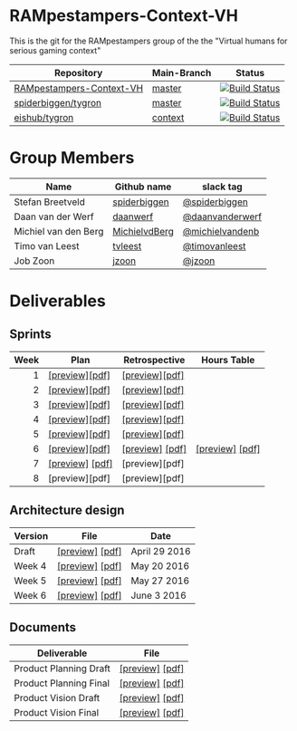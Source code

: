 # RAMpestampers-Context-VH

This is the git for the RAMpestampers group of the the "Virtual humans for serious gaming context"

|Repository|Main-Branch|Status|
|----------|-----------|------|
|[RAMpestampers-Context-VH](https://github.com/spiderbiggen/RAMpestampers-Context-VH)|[master](https://github.com/spiderbiggen/RAMpestampers-Context-VH/tree/master)|[![Build Status](https://travis-ci.org/spiderbiggen/RAMpestampers-Context-VH.svg?branch=master)](https://travis-ci.org/spiderbiggen/RAMpestampers-Context-VH)|
|[spiderbiggen/tygron](https://github.com/spiderbiggen/tygron) |[master](https://github.com/spiderbiggen/tygron/tree/master)|[![Build Status](https://travis-ci.org/spiderbiggen/tygron.svg?branch=master)](https://travis-ci.org/spiderbiggen/tygron)|
|[eishub/tygron](https://github.com/eishub/tygron)| [context](https://github.com/eishub/tygron/tree/context)|[![Build Status](https://travis-ci.org/eishub/tygron.svg?branch=context)](https://travis-ci.org/eishub/tygron)|

# Group Members

|Name|Github name|slack tag|
|----|-----------|---------|
|Stefan Breetveld|[spiderbiggen](https://github.com/spiderbiggen)|[@spiderbiggen](https://tud-contextproject-16.slack.com/team/spiderbiggen)|
|Daan van der Werf|[daanwerf](https://github.com/daanwerf)|[@daanvanderwerf](https://tud-contextproject-16.slack.com/team/daanvanderwerf)|
|Michiel van den Berg|[MichielvdBerg](https://github.com/michielvdberg)|[@michielvandenb](https://tud-contextproject-16.slack.com/team/michielvandenb)|
|Timo van Leest|[tvleest](https://github.com/tvleest)|[@timovanleest](https://tud-contextproject-16.slack.com/team/timovanleest)|
|Job Zoon|[jzoon](https://github.com/jzoon)|[@jzoon](https://tud-contextproject-16.slack.com/team/jzoon)|

# Deliverables
## Sprints
|Week | Plan |Retrospective| Hours Table |
|----:|------|-------------|-------------|
|1    |[\[preview\]](https://github.com/spiderbiggen/RAMpestampers-Context-VH/blob/542d6df0e9e59d2e56a23cd779704b2e6b978812/deliverables/Sprintplans/Sprintplan_1.pdf)[\[pdf\]](https://github.com/spiderbiggen/RAMpestampers-Context-VH/raw/542d6df0e9e59d2e56a23cd779704b2e6b978812/deliverables/Sprintplans/Sprintplan_1.pdf)|[\[preview\]](https://github.com/spiderbiggen/RAMpestampers-Context-VH/blob/542d6df0e9e59d2e56a23cd779704b2e6b978812/deliverables/Sprintretrospectives/SprintRetrospective1.pdf)[\[pdf\]](https://github.com/spiderbiggen/RAMpestampers-Context-VH/raw/542d6df0e9e59d2e56a23cd779704b2e6b978812/deliverables/Sprintretrospectives/SprintRetrospective1.pdf)|
|2    |[\[preview\]](https://github.com/spiderbiggen/RAMpestampers-Context-VH/blob/542d6df0e9e59d2e56a23cd779704b2e6b978812/deliverables/Sprintplans/Sprintplan_2.pdf)[\[pdf\]](https://github.com/spiderbiggen/RAMpestampers-Context-VH/raw/542d6df0e9e59d2e56a23cd779704b2e6b978812/deliverables/Sprintplans/Sprintplan_2.pdf)|[\[preview\]](https://github.com/spiderbiggen/RAMpestampers-Context-VH/blob/2b91979a758c50cf111d892ec2df1a7fe55a1ced/deliverables/Sprintretrospectives/SprintRetrospective2.pdf)[\[pdf\]](https://github.com/spiderbiggen/RAMpestampers-Context-VH/raw/2b91979a758c50cf111d892ec2df1a7fe55a1ced/deliverables/Sprintretrospectives/SprintRetrospective2.pdf)
|3    |[\[preview\]](https://github.com/spiderbiggen/RAMpestampers-Context-VH/blob/2b91979a758c50cf111d892ec2df1a7fe55a1ced/deliverables/Sprintplans/Sprintplan_3.pdf)[\[pdf\]](https://github.com/spiderbiggen/RAMpestampers-Context-VH/raw/2b91979a758c50cf111d892ec2df1a7fe55a1ced/deliverables/Sprintplans/Sprintplan_3.pdf)|[\[preview\]](https://github.com/spiderbiggen/RAMpestampers-Context-VH/blob/3da4aa6302f14792294b33926f35ba2bcb9bac19/deliverables/Sprintretrospectives/SprintRetrospective3.pdf)[\[pdf\]](https://github.com/spiderbiggen/RAMpestampers-Context-VH/raw/3da4aa6302f14792294b33926f35ba2bcb9bac19/deliverables/Sprintretrospectives/SprintRetrospective3.pdf)|
|4    |[\[preview\]](https://github.com/spiderbiggen/RAMpestampers-Context-VH/blob/3da4aa6302f14792294b33926f35ba2bcb9bac19/deliverables/Sprintplans/Sprintplan_4%20.pdf)[\[pdf\]](https://github.com/spiderbiggen/RAMpestampers-Context-VH/raw/3da4aa6302f14792294b33926f35ba2bcb9bac19/deliverables/Sprintplans/Sprintplan_4%20.pdf)|[\[preview\]](https://github.com/spiderbiggen/RAMpestampers-Context-VH/blob/9776e1ffd87b887ee9d09bbb5bd070f4c5d9d4f1/deliverables/Sprintretrospectives/SprintRetrospective4.pdf)[\[pdf\]](https://github.com/spiderbiggen/RAMpestampers-Context-VH/raw/9776e1ffd87b887ee9d09bbb5bd070f4c5d9d4f1/deliverables/Sprintretrospectives/SprintRetrospective4.pdf)|
|5    |[\[preview\]](https://github.com/spiderbiggen/RAMpestampers-Context-VH/blob/9776e1ffd87b887ee9d09bbb5bd070f4c5d9d4f1/deliverables/Sprintplans/Sprintplan_5.pdf)[\[pdf\]](https://github.com/spiderbiggen/RAMpestampers-Context-VH/raw/9776e1ffd87b887ee9d09bbb5bd070f4c5d9d4f1/deliverables/Sprintplans/Sprintplan_5.pdf)|[\[preview\]](https://github.com/spiderbiggen/RAMpestampers-Context-VH/blob/3cc53a560ab530c3719608dbfde854986b334282/deliverables/Sprintretrospectives/SprintRetrospective5.pdf)[\[pdf\]](https://github.com/spiderbiggen/RAMpestampers-Context-VH/raw/3cc53a560ab530c3719608dbfde854986b334282/deliverables/Sprintretrospectives/SprintRetrospective5.pdf)|
|6    |[\[preview\]](https://github.com/spiderbiggen/RAMpestampers-Context-VH/blob/3cc53a560ab530c3719608dbfde854986b334282/deliverables/Sprintplans/Sprintplan_6.pdf)[\[pdf\]](https://github.com/spiderbiggen/RAMpestampers-Context-VH/raw/3cc53a560ab530c3719608dbfde854986b334282/deliverables/Sprintplans/Sprintplan_6.pdf)|[\[preview\]](https://github.com/spiderbiggen/RAMpestampers-Context-VH/blob/1b712e1c1e6b095bc2077321eea9149563bcc470/deliverables/Sprintretrospectives/SprintRetroSpective6.pdf) [\[pdf\]](https://github.com/spiderbiggen/RAMpestampers-Context-VH/raw/1b712e1c1e6b095bc2077321eea9149563bcc470/deliverables/Sprintretrospectives/SprintRetroSpective6.pdf)|[\[preview\]](https://github.com/spiderbiggen/RAMpestampers-Context-VH/blob/1b712e1c1e6b095bc2077321eea9149563bcc470/deliverables/Sprintretrospectives/SprintRetroSpective6Tabel.pdf) [\[pdf\]](https://github.com/spiderbiggen/RAMpestampers-Context-VH/raw/1b712e1c1e6b095bc2077321eea9149563bcc470/deliverables/Sprintretrospectives/SprintRetroSpective6Tabel.pdf)|
|7    |[\[preview\]](https://github.com/spiderbiggen/RAMpestampers-Context-VH/blob/1b712e1c1e6b095bc2077321eea9149563bcc470/deliverables/Sprintplans/Sprintplan_7%20.pdf) [\[pdf\]](https://github.com/spiderbiggen/RAMpestampers-Context-VH/raw/1b712e1c1e6b095bc2077321eea9149563bcc470/deliverables/Sprintplans/Sprintplan_7%20.pdf)|\[preview\]\[pdf\]|
|8    |\[preview\]\[pdf\]|\[preview\]\[pdf\]|

## Architecture design


| Version | File | Date |
|---------|------|------|
| Draft   |[\[preview\]](https://github.com/spiderbiggen/RAMpestampers-Context-VH/blob/542d6df0e9e59d2e56a23cd779704b2e6b978812/deliverables/Architecture_Design_draft.pdf) [\[pdf\]](https://github.com/spiderbiggen/RAMpestampers-Context-VH/raw/542d6df0e9e59d2e56a23cd779704b2e6b978812/deliverables/Architecture_Design_draft.pdf)| April 29 2016|
| Week 4  |[\[preview\]](https://github.com/spiderbiggen/RAMpestampers-Context-VH/blob/12d211d0d5ee0b93976b2cd372d35c2df9c993be/deliverables/Architecture_Design_Main_sprint4.pdf) [\[pdf\]](https://github.com/spiderbiggen/RAMpestampers-Context-VH/raw/12d211d0d5ee0b93976b2cd372d35c2df9c993be/deliverables/Architecture_Design_Main_sprint4.pdf)| May 20 2016|
|Week 5   |[\[preview\]](https://github.com/spiderbiggen/RAMpestampers-Context-VH/blob/0b19ebd70cdf3670e17ad88f94f0c84d5ae73442/deliverables/Architecture_Design_Main_sprint5.pdf) [\[pdf\]](https://github.com/spiderbiggen/RAMpestampers-Context-VH/raw/0b19ebd70cdf3670e17ad88f94f0c84d5ae73442/deliverables/Architecture_Design_Main_sprint5.pdf)| May 27 2016 |
|Week 6   |[\[preview\]](https://github.com/spiderbiggen/RAMpestampers-Context-VH/blob/13940b118f87dcfd1c9f3c37ff0985cf6027d75d/deliverables/Architecture_Design_Main_sprint6.pdf) [\[pdf\]](https://github.com/spiderbiggen/RAMpestampers-Context-VH/raw/13940b118f87dcfd1c9f3c37ff0985cf6027d75d/deliverables/Architecture_Design_Main_sprint6.pdf)| June 3 2016 |

## Documents

|Deliverable|File|
|-----------|----|
|Product Planning Draft|[\[preview\]](https://github.com/spiderbiggen/RAMpestampers-Context-VH/blob/f41e3c0405e7d3324a956dffdd80c66218acdf9e/deliverables/Product_Planning_draft.pdf) [\[pdf\]](https://github.com/spiderbiggen/RAMpestampers-Context-VH/raw/f41e3c0405e7d3324a956dffdd80c66218acdf9e/deliverables/Product_Planning_draft.pdf)|
|Product Planning Final|[\[preview\]](https://github.com/spiderbiggen/RAMpestampers-Context-VH/blob/2324f8d6b93f84413ee256e02af49245ad2c6395/deliverables/Product_Planning_Final.pdf) [\[pdf\]](https://github.com/spiderbiggen/RAMpestampers-Context-VH/raw/2324f8d6b93f84413ee256e02af49245ad2c6395/deliverables/Product_Planning_Final.pdf)|
|Product Vision Draft|[\[preview\]](https://github.com/spiderbiggen/RAMpestampers-Context-VH/blob/61f41b7de1727baa2ca99464f6ff9d933f36ca9a/deliverables/Product_Vision_draft.pdf) [\[pdf\]](https://github.com/spiderbiggen/RAMpestampers-Context-VH/raw/61f41b7de1727baa2ca99464f6ff9d933f36ca9a/deliverables/Product_Vision_draft.pdf)|
|Product Vision Final|[\[preview\]](https://github.com/spiderbiggen/RAMpestampers-Context-VH/blob/2324f8d6b93f84413ee256e02af49245ad2c6395/deliverables/Product_Vision_Final.pdf) [\[pdf\]](https://github.com/spiderbiggen/RAMpestampers-Context-VH/raw/2324f8d6b93f84413ee256e02af49245ad2c6395/deliverables/Product_Vision_Final.pdf)|
